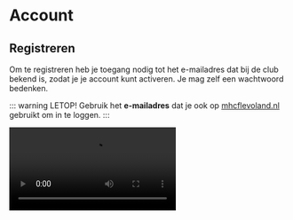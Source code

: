 # Account

## Registreren
Om te registreren heb je toegang nodig tot het e-mailadres dat bij de club bekend is, zodat je je account kunt activeren. Je mag zelf een wachtwoord bedenken.

::: warning LETOP!
Gebruik het **e-mailadres** dat je ook op [mhcflevoland.nl](http://mhcflevoland.nl/) gebruikt om in te loggen.
:::

<video src="/video/create-account.mov" controls="controls" />

## Meerdere accounts

### Is het mogelijk om op een apparaat meerdere accounts te hebben?
> Ja dat is mogelijk. Op twee manieren
> 1. met meerdere losse accounts
> 2. met een [familie account](#familie-account)

### Werken met losse accounts:

<video src="/video/switching-accounts.mov" controls="controls" />

## meerdere accounts met zelgde email

### Meerdere accounts met de zelfde email?
> Een meerdere accounts met zelgde email is een account waar meerdere kinderen onder vallen om dat ze de zelfde email hebben.<br>
> Zie het als een account met één login om meerdere lidmaatschappen kan zien op de clubapp.
::: tip Problemen met je account of vragen?
Dit kan je aan passen op  [mhcflevoland.nl(wijzig gegevens)](https://www.mhcflevoland.nl/index.php?page=Wijzig_gegevens)
:::
Dit staat los van een familie account in allunited.

![account switch image](/img/account_switch.jpeg)


::: tip Problemen met je account of vragen?
Stuur dan gerust een e-mail naar [clubapp@mhcflevoland.nl](mailto:clubapp@mhcflevoland.nl)
:::
